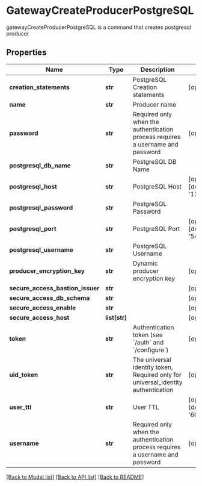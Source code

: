 # GatewayCreateProducerPostgreSQL

gatewayCreateProducerPostgreSQL is a command that creates postgresql producer
## Properties
Name | Type | Description | Notes
------------ | ------------- | ------------- | -------------
**creation_statements** | **str** | PostgreSQL Creation statements | [optional] 
**name** | **str** | Producer name | 
**password** | **str** | Required only when the authentication process requires a username and password | [optional] 
**postgresql_db_name** | **str** | PostgreSQL DB Name | 
**postgresql_host** | **str** | PostgreSQL Host | [optional] [default to '127.0.0.1']
**postgresql_password** | **str** | PostgreSQL Password | 
**postgresql_port** | **str** | PostgreSQL Port | [optional] [default to '5432']
**postgresql_username** | **str** | PostgreSQL Username | 
**producer_encryption_key** | **str** | Dynamic producer encryption key | [optional] 
**secure_access_bastion_issuer** | **str** |  | [optional] 
**secure_access_db_schema** | **str** |  | [optional] 
**secure_access_enable** | **str** |  | [optional] 
**secure_access_host** | **list[str]** |  | [optional] 
**token** | **str** | Authentication token (see &#x60;/auth&#x60; and &#x60;/configure&#x60;) | [optional] 
**uid_token** | **str** | The universal identity token, Required only for universal_identity authentication | [optional] 
**user_ttl** | **str** | User TTL | [optional] [default to '60m']
**username** | **str** | Required only when the authentication process requires a username and password | [optional] 

[[Back to Model list]](../README.md#documentation-for-models) [[Back to API list]](../README.md#documentation-for-api-endpoints) [[Back to README]](../README.md)



